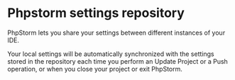 # Phpstorm settings repository

PhpStorm lets you share your settings between different instances of your IDE. 

Your local settings will be automatically synchronized with the settings stored in the repository each time you perform an Update Project or a Push operation, or when you close your project or exit PhpStorm.
